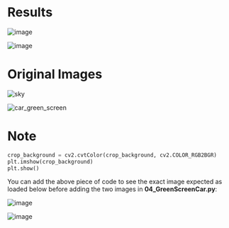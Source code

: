 # Results

![image](https://user-images.githubusercontent.com/84629235/134109577-32aa18e1-9956-44d4-b8e8-807dde916f18.png)

![image](https://user-images.githubusercontent.com/84629235/134109595-0790d0dd-a2c8-476f-b504-e9e02ea1c71f.png)

# Original Images

![sky](https://user-images.githubusercontent.com/84629235/134109641-7df34136-0f12-47d4-b810-45ec6a39770b.jpg)

![car_green_screen](https://user-images.githubusercontent.com/84629235/134109653-811e7f55-e0a0-457f-8053-08f79f3bacc6.jpg)

# Note

```py
crop_background = cv2.cvtColor(crop_background, cv2.COLOR_RGB2BGR)
plt.imshow(crop_background)
plt.show()
```

You can add the above piece of code to see the exact image expected as loaded below before adding the two images in **04_GreenScreenCar.py**:

![image](https://user-images.githubusercontent.com/84629235/134110371-b709e8a2-65b1-432c-accc-94b4000d7f97.png)

![image](https://user-images.githubusercontent.com/84629235/134110386-a621f788-6bcb-4e05-8c79-b9eae5a02730.png)
